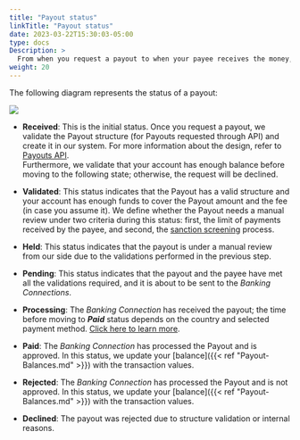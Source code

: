```yaml
---
title: "Payout status"
linkTitle: "Payout status"
date: 2023-03-22T15:30:03-05:00
type: docs
Description: >
  From when you request a payout to when your payee receives the money, the Payout follows a set of statuses. In this section, we give a brief explanation of these statuses.
weight: 20
---
```


The following diagram represents the status of a payout:

![](/assets/Payouts/Payouts2_en.png)

* **Received**: This is the initial status. Once you request a payout, we validate the Payout structure (for Payouts requested through API) and create it in our system. For more information about the design, refer to [Payouts API](../payouts-api.html).<br>Furthermore, we validate that your account has enough balance before moving to the following state; otherwise, the request will be declined.

* **Validated**: This status indicates that the Payout has a valid structure and your account has enough funds to cover the Payout amount and the fee (in case you assume it). We define whether the Payout needs a manual review under two criteria during this status: first, the limit of payments received by the payee, and second, the [sanction screening](../overview/payout-concepts.html#sanction-screening) process.

* **Held**: This status indicates that the payout is under a manual review from our side due to the validations performed in the previous step. <!--The ETC of this status is XX business days.-->

* **Pending**: This status indicates that the payout and the payee have met all the validations required, and it is about to be sent to the _Banking Connections_.

* **Processing**: The _Banking Connection_ has received the payout; the time before moving to ***Paid*** status depends on the country and selected payment method. [Click here to learn more](../overview.html#considerations).

* **Paid**: The _Banking Connection_ has processed the Payout and is approved. In this status, we update your [balance]({{< ref "Payout-Balances.md" >}}) with the transaction values.

* **Rejected**: The _Banking Connection_ has processed the Payout and is not approved. In this status, we update your [balance]({{< ref "Payout-Balances.md" >}}) with the transaction values.

* **Declined**: The payout was rejected due to structure validation or internal reasons.

 
